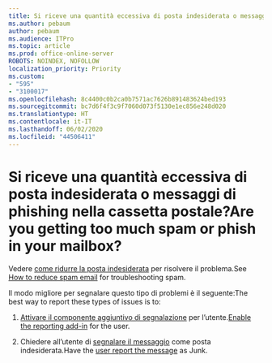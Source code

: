 ```yaml
---
title: Si riceve una quantità eccessiva di posta indesiderata o messaggi di phishing nella cassetta postale?
ms.author: pebaum
author: pebaum
ms.audience: ITPro
ms.topic: article
ms.prod: office-online-server
ROBOTS: NOINDEX, NOFOLLOW
localization_priority: Priority
ms.custom:
- "595"
- "3100017"
ms.openlocfilehash: 8c4400c0b2ca0b7571ac7626b891483624bed193
ms.sourcegitcommit: bc7d6f4f3c9f7060d073f5130e1ec856e248d020
ms.translationtype: HT
ms.contentlocale: it-IT
ms.lasthandoff: 06/02/2020
ms.locfileid: "44506411"
---
```

# <a name="are-you-getting-too-much-spam-or-phish-in-your-mailbox"></a><span data-ttu-id="34bbd-102">Si riceve una quantità eccessiva di posta indesiderata o messaggi di phishing nella cassetta postale?</span><span class="sxs-lookup"><span data-stu-id="34bbd-102">Are you getting too much spam or phish in your mailbox?</span></span>

<span data-ttu-id="34bbd-103">Vedere [come ridurre la posta indesiderata](https://docs.microsoft.com/microsoft-365/security/office-365-security/anti-spam-protection) per risolvere il problema.</span><span class="sxs-lookup"><span data-stu-id="34bbd-103">See [How to reduce spam email](https://docs.microsoft.com/microsoft-365/security/office-365-security/anti-spam-protection) for troubleshooting spam.</span></span>
  
<span data-ttu-id="34bbd-104">Il modo migliore per segnalare questo tipo di problemi è il seguente:</span><span class="sxs-lookup"><span data-stu-id="34bbd-104">The best way to report these types of issues is to:</span></span>
  
1. <span data-ttu-id="34bbd-105">[Attivare il componente aggiuntivo di segnalazione](https://docs.microsoft.com/microsoft-365/security/office-365-security/enable-the-report-message-add-in) per l’utente.</span><span class="sxs-lookup"><span data-stu-id="34bbd-105">[Enable the reporting add-in](https://docs.microsoft.com/microsoft-365/security/office-365-security/enable-the-report-message-add-in) for the user.</span></span>

2. <span data-ttu-id="34bbd-106">Chiedere all’utente di [segnalare il messaggio](https://support.office.com/article/b5caa9f1-cdf3-4443-af8c-ff724ea719d2) come posta indesiderata.</span><span class="sxs-lookup"><span data-stu-id="34bbd-106">Have the [user report the message](https://support.office.com/article/b5caa9f1-cdf3-4443-af8c-ff724ea719d2) as Junk.</span></span>
